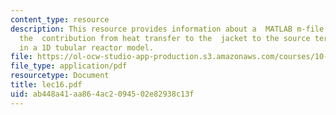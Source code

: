 ```yaml
---
content_type: resource
description: This resource provides information about a  MATLAB m-file that calculates
  the  contribution from heat transfer to the  jacket to the source term and its Jacobian
  in a 1D tubular reactor model.
file: https://ol-ocw-studio-app-production.s3.amazonaws.com/courses/10-34-numerical-methods-applied-to-chemical-engineering-fall-2005/ab448a41aa864ac2094502e82938c13f_lec16.pdf
file_type: application/pdf
resourcetype: Document
title: lec16.pdf
uid: ab448a41-aa86-4ac2-0945-02e82938c13f
---
```

